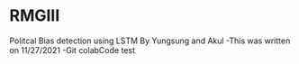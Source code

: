 # RMGIII
Politcal Bias detection using LSTM
By Yungsung and Akul
-This was written on 11/27/2021
-Git colabCode test